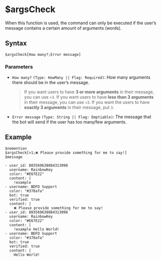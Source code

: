 # $argsCheck
When this function is used, the command can only be executed if the user’s message contains a certain amount of arguments (words).

## Syntax
```
$argsCheck[How many?;Error message]
```

### Parameters
- `How many?` `(Type: HowMany || Flag: Required)`: How many arguments there should be in the user’s message.
   > If you want users to have **3 or more arguments** in their message, you can use `>3`. If you want users to have **less than 3 arguments** in their message, you can use `<3`. If you want the users to have **exactly 3 arguments** in their message, put `3`. 
- `Error message` `(Type: String || Flag: Emptiable)`: The message that the bot will send if the user has too many/few arguments.

## Example
```
$nomention
$argsCheck[>1;❌ Please provide something for me to say!]
$message
```

``` discord yaml
- user_id: 803569638084313098
  username: RainbowKey
  color: "#E67E22"
  content: |
    !example
- username: BDFD Support
  color: "#378afa"
  bot: true
  verified: true
  content: |
    ❌ Please provide something for me to say!
- user_id: 803569638084313098
  username: RainbowKey
  color: "#E67E22"
  content: |
    !example Hello World!
- username: BDFD Support
  color: "#378afa"
  bot: true
  verified: true
  content: |
    Hello World!
```

